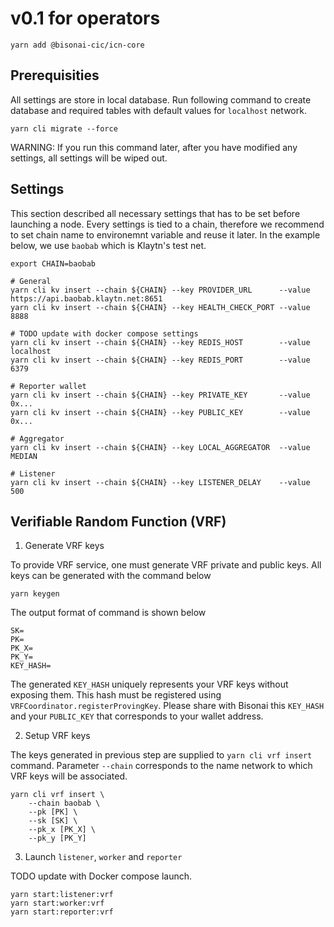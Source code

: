 # v0.1 for operators

```shell
yarn add @bisonai-cic/icn-core
```

## Prerequisities

All settings are store in local database.
Run following command to create database and required tables with default values for `localhost` network.

```shell
yarn cli migrate --force
```

WARNING: If you run this command later, after you have modified any settings, all settings will be wiped out.

## Settings

This section described all necessary settings that has to be set before launching a node.
Every settings is tied to a chain, therefore we recommend to set chain name to environemnt variable and reuse it later.
In the example below, we use `baobab` which is Klaytn's test net.

```shell
export CHAIN=baobab
```

```shell
# General
yarn cli kv insert --chain ${CHAIN} --key PROVIDER_URL      --value https://api.baobab.klaytn.net:8651
yarn cli kv insert --chain ${CHAIN} --key HEALTH_CHECK_PORT --value 8888

# TODO update with docker compose settings
yarn cli kv insert --chain ${CHAIN} --key REDIS_HOST        --value localhost
yarn cli kv insert --chain ${CHAIN} --key REDIS_PORT        --value 6379

# Reporter wallet
yarn cli kv insert --chain ${CHAIN} --key PRIVATE_KEY       --value 0x...
yarn cli kv insert --chain ${CHAIN} --key PUBLIC_KEY        --value 0x...

# Aggregator
yarn cli kv insert --chain ${CHAIN} --key LOCAL_AGGREGATOR  --value MEDIAN

# Listener
yarn cli kv insert --chain ${CHAIN} --key LISTENER_DELAY    --value 500
```

## Verifiable Random Function (VRF)

1. Generate VRF keys

To provide VRF service, one must generate VRF private and public keys.
All keys can be generated with the command below

```
yarn keygen
```

The output format of command is shown below

```
SK=
PK=
PK_X=
PK_Y=
KEY_HASH=
```

The generated `KEY_HASH` uniquely represents your VRF keys without exposing them.
This hash must be registered using `VRFCoordinator.registerProvingKey`.
Please share with Bisonai this `KEY_HASH` and your `PUBLIC_KEY` that corresponds to your wallet address.

2. Setup VRF keys

The keys generated in previous step are supplied to `yarn cli vrf insert` command.
Parameter `--chain` corresponds to the name network to which VRF keys will be associated.

```shell
yarn cli vrf insert \
    --chain baobab \
    --pk [PK] \
    --sk [SK] \
    --pk_x [PK_X] \
    --pk_y [PK_Y]
```

3. Launch `listener`, `worker` and `reporter`

TODO update with Docker compose launch.

```shell
yarn start:listener:vrf
yarn start:worker:vrf
yarn start:reporter:vrf
```
